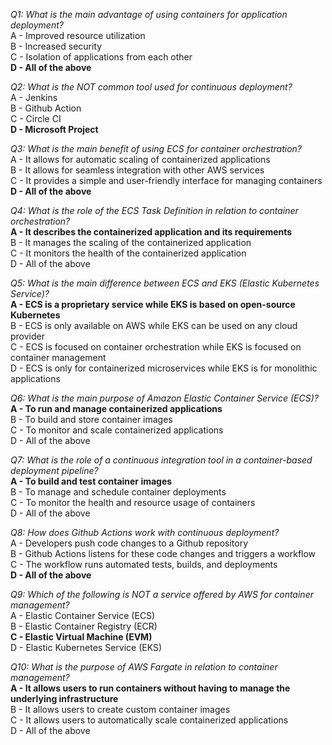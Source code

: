 _Q1: What is the main advantage of using containers for application deployment?_<br>
A - Improved resource utilization<br>
B - Increased security<br>
C - Isolation of applications from each other<br>
**D - All of the above**

_Q2: What is the NOT common tool used for continuous deployment?_<br>
A - Jenkins<br>
B - Github Action<br>
C - Circle CI<br>
**D - Microsoft Project**

_Q3: What is the main benefit of using ECS for container orchestration?_<br>
A - It allows for automatic scaling of containerized applications<br>
B - It allows for seamless integration with other AWS services<br>
C - It provides a simple and user-friendly interface for managing containers<br>
**D - All of the above**

_Q4: What is the role of the ECS Task Definition in relation to container orchestration?_<br>
**A - It describes the containerized application and its requirements**<br>
B - It manages the scaling of the containerized application<br>
C - It monitors the health of the containerized application<br>
D - All of the above

_Q5: What is the main difference between ECS and EKS (Elastic Kubernetes Service)?_<br>
**A - ECS is a proprietary service while EKS is based on open-source Kubernetes**<br>
B - ECS is only available on AWS while EKS can be used on any cloud provider<br>
C - ECS is focused on container orchestration while EKS is focused on container management<br>
D - ECS is only for containerized microservices while EKS is for monolithic applications

_Q6: What is the main purpose of Amazon Elastic Container Service (ECS)?_<br>
**A - To run and manage containerized applications**<br>
B - To build and store container images<br>
C - To monitor and scale containerized applications<br>
D - All of the above

_Q7: What is the role of a continuous integration tool in a container-based deployment pipeline?_<br>
**A - To build and test container images**<br>
B - To manage and schedule container deployments<br>
C - To monitor the health and resource usage of containers<br>
D - All of the above

_Q8: How does Github Actions work with continuous deployment?_<br>
A - Developers push code changes to a Github repository<br>
B - Github Actions listens for these code changes and triggers a workflow<br>
C - The workflow runs automated tests, builds, and deployments<br>
**D - All of the above**

_Q9: Which of the following is NOT a service offered by AWS for container management?_<br>
A - Elastic Container Service (ECS)<br>
B - Elastic Container Registry (ECR)<br>
**C - Elastic Virtual Machine (EVM)**<br>
D - Elastic Kubernetes Service (EKS)

_Q10: What is the purpose of AWS Fargate in relation to container management?_<br>
**A - It allows users to run containers without having to manage the underlying infrastructure**<br>
B - It allows users to create custom container images<br>
C - It allows users to automatically scale containerized applications<br>
D - All of the above
